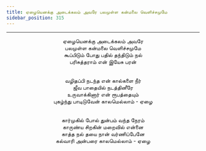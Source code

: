 ```yaml
---
title: ஏழையெனக்கு அடைக்கலம் அவரே பலமுள்ள கன்மலை வெளிச்சமுமே
sidebar_position: 315
---
```


---
<center>
ஏழையெனக்கு அடைக்கலம் அவரே<br/>
பலமுள்ள கன்மலை வெளிச்சமுமே<br/>
கூப்பிடும் போது பதில் தந்திடும் நல்<br/>
பரிசுத்தராம் என் இயேசு பரன்<br/><br/>

வழிதப்பி நடந்த என் கால்களை நீர்<br/>
ஜீவ பாதையில் நடத்தினீரே<br/>
உருவாக்கினார் என் ரூபத்தையும்<br/>
புகழ்ந்து பாடிடுவேன் காலமெல்லாம்        - ஏழை<br/><br/>

கார்முகில் போல் துன்பம் வந்த நேரம்<br/>
காருண்ய சிறகின் மறைவில் என்னை<br/>
காத்த நல் தயை நான் வர்ணிப்பேனே<br/>
கல்வாரி அன்பரை காலமெல்லாம்            - ஏழை
</center>